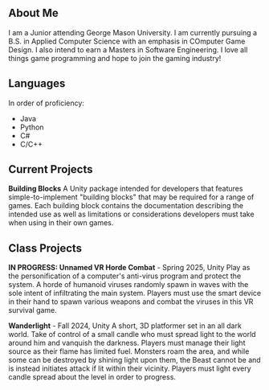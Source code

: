 ## About Me
I am a Junior attending George Mason University. I am currently pursuing a B.S. in Applied Computer Science with an emphasis in COmputer Game Design. I also intend to earn a Masters in Software Engineering. I love all things game programming and hope to join the gaming industry!

## Languages
In order of proficiency:
- Java
- Python
- C#
- C/C++

## Current Projects
**Building Blocks**
A Unity package intended for developers that features simple-to-implement "building blocks" that may be required for a range of games. Each building block contains the documentation describing the intended use as well as limitations or considerations developers must take when using in their own games.

## Class Projects
**IN PROGRESS: Unnamed VR Horde Combat** - Spring 2025, Unity
Play as the personification of a computer's anti-virus program and protect the system. A horde of humanoid viruses randomly spawn in waves with the sole intent of infiltrating the main system. Players must use the smart device in their hand to spawn various weapons and combat the viruses in this VR survival game.

**Wanderlight** - Fall 2024, Unity
A short, 3D platformer set in an all dark world. Take of control of a small candle who must spread light to the world around him and vanquish the darkness. Players must manage their light source as their flame has limited fuel. Monsters roam the area, and while some can be destroyed by shining light upon them, the Beast cannot be and is instead initiates attack if lit within their vicinity. Players must light every candle spread about the level in order to progress. 

<!--
**madisellers/madisellers** is a ✨ _special_ ✨ repository because its `README.md` (this file) appears on your GitHub profile.

Here are some ideas to get you started:

- 🔭 I’m currently working on ...
- 🌱 I’m currently learning ...
- 👯 I’m looking to collaborate on ...
- 🤔 I’m looking for help with ...
- 💬 Ask me about ...
- 📫 How to reach me: ...
- 😄 Pronouns: ...
- ⚡ Fun fact: ...
-->
